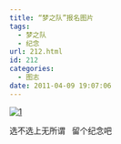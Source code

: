 ```yaml
---
title: “梦之队”报名图片
tags:
  - 梦之队
  - 纪念
url: 212.html
id: 212
categories:
  - 图志
date: 2011-04-09 19:07:06
---
```


[![](http://ccc5.cc/wp-content/uploads/2011/04/1.png "1")](http://ccc5.cc/wp-content/uploads/2011/04/1.png)

选不选上无所谓   留个纪念吧
